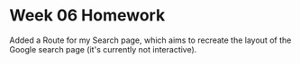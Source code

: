 # Week 06 Homework

Added a Route for my Search page, which aims to recreate the layout of the Google search page (it's currently not interactive).
